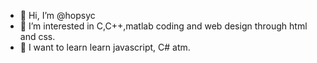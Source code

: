 - 👋 Hi, I’m @hopsyc
- 👀 I’m interested in C,C++,matlab coding and web design through html and css. 
- 🌱 I want to learn learn javascript, C# atm.

<!---
hopsyc/hopsyc is a ✨ special ✨ repository because its `README.md` (this file) appears on your GitHub profile.
You can click the Preview link to take a look at your changes.
--->
